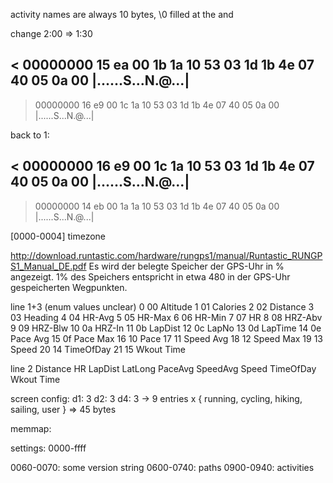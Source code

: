 
activity names are always 10 bytes, \0 filled at the and



change 2:00 => 1:30

< 00000000  15 ea 00 1b 1a 10 53 03  1d 1b 4e 07 40 05 0a 00  |......S...N.@...|
---
> 00000000  16 e9 00 1c 1a 10 53 03  1d 1b 4e 07 40 05 0a 00  |......S...N.@...|



back to 1:

< 00000000  16 e9 00 1c 1a 10 53 03  1d 1b 4e 07 40 05 0a 00  |......S...N.@...|
---
> 00000000  14 eb 00 1a 1a 10 53 03  1d 1b 4e 07 40 05 0a 00  |......S...N.@...|



[0000-0004] timezone



http://download.runtastic.com/hardware/rungps1/manual/Runtastic_RUNGPS1_Manual_DE.pdf
Es wird der belegte Speicher der GPS-Uhr in % angezeigt. 1% des Speichers 
entspricht in etwa 480 in der GPS-Uhr gespeicherten Wegpunkten.

line 1+3
 (enum values unclear)
 0 00 Altitude
 1 01 Calories
 2 02 Distance
 3 03 Heading
 4 04 HR-Avg
 5 05 HR-Max
 6 06 HR-Min
 7 07 HR
 8 08 HRZ-Abv
 9 09 HRZ-Blw
10 0a HRZ-In
11 0b LapDist
12 0c LapNo
13 0d LapTime
14 0e Pace Avg
15 0f Pace Max
16 10 Pace
17 11 Speed Avg
18 12 Speed Max
19 13 Speed
20 14 TimeOfDay
21 15 Wkout Time

line 2
Distance
HR
LapDist
LatLong
PaceAvg
SpeedAvg
Speed
TimeOfDay
Wkout Time


screen config:
d1: 3
d2: 3
d4: 3
-> 9 entries
x { running, cycling, hiking, sailing, user } => 45 bytes

memmap:

settings: 0000-ffff

0060-0070: some version string
0600-0740: paths
0900-0940: activities
